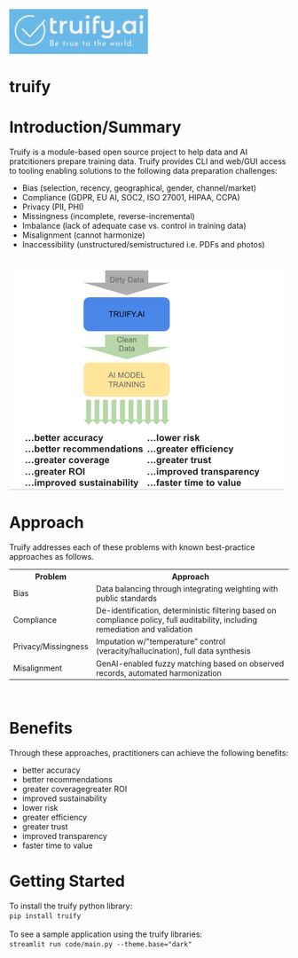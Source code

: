 <img src="images/TruifyLogo.png" width="250" height="81"/>

# truify
<h1>Introduction/Summary</h1>
Truify is a module-based open source project to help data and AI pratcitioners prepare training data.  Truify provides CLI and web/GUI access to tooling enabling solutions to the following data preparation challenges:
<UL>
<li>Bias (selection, recency, geographical, gender, channel/market)</li>
<li>Compliance (GDPR, EU AI, SOC2, ISO 27001, HIPAA, CCPA)</li>
<li>Privacy (PII, PHI)</li>
<li>Missingness (incomplete, reverse-incremental)</li>
<li>Imbalance (lack of adequate case vs. control in training data)</li>
<li>Misalignment (cannot harmonize)</li>
<li>Inaccessibility (unstructured/semistructured i.e. PDFs and photos)</li>
</UL>
<br>
<center></center><img src="diagram.png"/></center>
<h1>Approach</h1>
Truify addresses each of these problems with known best-practice approaches as follows.
<table>
<tr>
<th>Problem</th>
<th>Approach</th>
</tr>
<tr>
  <td>Bias</td>
  <td>Data balancing through integrating weighting with public standards</td>
</tr>
<tr>
  <td>Compliance</td>
  <td>De-identification, deterministic filtering based on compliance policy, full auditability, including remediation and validation</td>
</tr>
<tr>
  <td>Privacy/Missingness</td>
  <td>Imputation w/”temperature” control (veracity/hallucination), full data synthesis</td>
</tr>
<tr>
  <td>Misalignment</td>
  <td>GenAI-enabled fuzzy matching based on observed records, automated harmonization</td>
</tr>
</table>
<br>
<h1>Benefits</h1>
Through these approaches, practitioners can achieve the following benefits:
<ul>
<li>better accuracy</li>
<li>better recommendations</li>
<li>greater coveragegreater ROI</li>
<li>improved sustainability</li>
<li>lower risk</li>
<li>greater efficiency</li>
<li>greater trust</li>
<li>improved transparency </li>
<li>faster time to value</li>
</ul>

<h1>Getting Started</h1>
To install the truify python library: <br>
<code>pip install truify</code><br><br>
To see a sample application using the truify libraries: <br>
<code>streamlit run code/main.py --theme.base="dark"</code>

